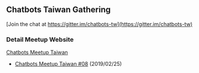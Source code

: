 ## Chatbots Taiwan Gathering

[Join the chat at https://gitter.im/chatbots-tw](https://gitter.im/chatbots-tw)


### Detail Meetup Website

[Chatbots Meetup Taiwan](https://chatbots.kktix.cc)

- [Chatbots Meetup Taiwan #08](src/cb8) (2019/02/25)


